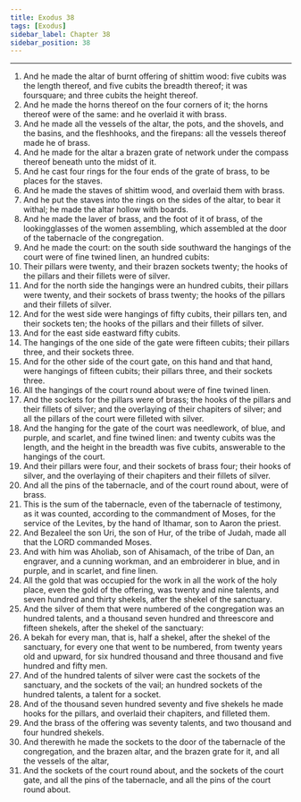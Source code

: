 ```yaml
---
title: Exodus 38
tags: [Exodus]
sidebar_label: Chapter 38
sidebar_position: 38
---
```


---
1. And he made the altar of burnt offering of shittim wood: five cubits was the length thereof, and five cubits the breadth thereof; it was foursquare; and three cubits the height thereof.
2. And he made the horns thereof on the four corners of it; the horns thereof were of the same: and he overlaid it with brass.
3. And he made all the vessels of the altar, the pots, and the shovels, and the basins, and the fleshhooks, and the firepans: all the vessels thereof made he of brass.
4. And he made for the altar a brazen grate of network under the compass thereof beneath unto the midst of it.
5. And he cast four rings for the four ends of the grate of brass, to be places for the staves.
6. And he made the staves of shittim wood, and overlaid them with brass.
7. And he put the staves into the rings on the sides of the altar, to bear it withal; he made the altar hollow with boards.
8. And he made the laver of brass, and the foot of it of brass, of the lookingglasses of the women assembling, which assembled at the door of the tabernacle of the congregation.
9. And he made the court: on the south side southward the hangings of the court were of fine twined linen, an hundred cubits:
10. Their pillars were twenty, and their brazen sockets twenty; the hooks of the pillars and their fillets were of silver.
11. And for the north side the hangings were an hundred cubits, their pillars were twenty, and their sockets of brass twenty; the hooks of the pillars and their fillets of silver.
12. And for the west side were hangings of fifty cubits, their pillars ten, and their sockets ten; the hooks of the pillars and their fillets of silver.
13. And for the east side eastward fifty cubits.
14. The hangings of the one side of the gate were fifteen cubits; their pillars three, and their sockets three.
15. And for the other side of the court gate, on this hand and that hand, were hangings of fifteen cubits; their pillars three, and their sockets three.
16. All the hangings of the court round about were of fine twined linen.
17. And the sockets for the pillars were of brass; the hooks of the pillars and their fillets of silver; and the overlaying of their chapiters of silver; and all the pillars of the court were filleted with silver.
18. And the hanging for the gate of the court was needlework, of blue, and purple, and scarlet, and fine twined linen: and twenty cubits was the length, and the height in the breadth was five cubits, answerable to the hangings of the court.
19. And their pillars were four, and their sockets of brass four; their hooks of silver, and the overlaying of their chapiters and their fillets of silver.
20. And all the pins of the tabernacle, and of the court round about, were of brass.
21. This is the sum of the tabernacle, even of the tabernacle of testimony, as it was counted, according to the commandment of Moses, for the service of the Levites, by the hand of Ithamar, son to Aaron the priest.
22. And Bezaleel the son Uri, the son of Hur, of the tribe of Judah, made all that the LORD commanded Moses.
23. And with him was Aholiab, son of Ahisamach, of the tribe of Dan, an engraver, and a cunning workman, and an embroiderer in blue, and in purple, and in scarlet, and fine linen.
24. All the gold that was occupied for the work in all the work of the holy place, even the gold of the offering, was twenty and nine talents, and seven hundred and thirty shekels, after the shekel of the sanctuary.
25. And the silver of them that were numbered of the congregation was an hundred talents, and a thousand seven hundred and threescore and fifteen shekels, after the shekel of the sanctuary:
26. A bekah for every man, that is, half a shekel, after the shekel of the sanctuary, for every one that went to be numbered, from twenty years old and upward, for six hundred thousand and three thousand and five hundred and fifty men.
27. And of the hundred talents of silver were cast the sockets of the sanctuary, and the sockets of the vail; an hundred sockets of the hundred talents, a talent for a socket.
28. And of the thousand seven hundred seventy and five shekels he made hooks for the pillars, and overlaid their chapiters, and filleted them.
29. And the brass of the offering was seventy talents, and two thousand and four hundred shekels.
30. And therewith he made the sockets to the door of the tabernacle of the congregation, and the brazen altar, and the brazen grate for it, and all the vessels of the altar,
31. And the sockets of the court round about, and the sockets of the court gate, and all the pins of the tabernacle, and all the pins of the court round about.